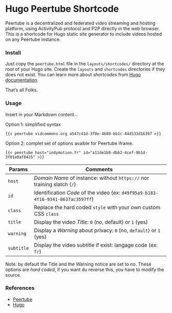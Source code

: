 # Hugo Peertube Shortcode

Peertube is a decentralized and federated video streaming and hosting platform, using  ActivityPub protocol and P2P directly in the web browser. This is a shortcode for Hugo static site generator to include videos hosted on any Peertube instance.

### Install

Just copy the `peertube.html` file in the `layouts/shortcodes/` directory at the _root_ of your Hugo site. Create the `layouts` and `shortcodes` directories if they does not exist. You can learn more about _shortcodes_ from [Hugo documentation](https://gohugo.io/content-management/shortcodes/).

That’s all Folks.

### Usage

Insert in your Markdown content...

Option 1: simplified syntax

```
{{< peertube vidcommons.org a547c41d-3f0e-4689-bb1c-44d533d16397 >}}
```

Option 2: complet set of options avaible for Peertube iframe.

```
{{< peertube host="indymotion.fr" id="a11de1b8-dbb2-4cef-9b1d-3f01e0af8425" >}}
```

| Params     | Comments                                                                        |
| ---------- | ------------------------------------------------------------------------------- |
| `host`     | _Domain Name_ of instance: without `https://` nor training slatch (`/`)         |
| `id`       | Identification _Code_ of the video (ex: `d49f95a9-b183-4f16-9341-8637ac3597ff`) |
| `class`    | Replace the hard coded `style` with your own custom CSS `class`                 |
| `title`    | Display the video _Title_: `0` (no, default) or `1` (yes)                       |
| `warning`  | Display a _Warning_ about privacy: `0` (no, `default`) or `1` (yes)             |
| `subtitle` | Display the video subtitle if exist: langage code (ex: `fr`)                    |

Note: by default the Title and the Warning notice are set to _no_. These options are _hard coded_, if you want du reverse this, you have to modify the source.

### References

- [Peertube](https://joinpeertube.org/)
- [Hugo](https://gohugo.io)
